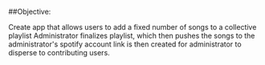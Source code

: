 ##Objective:

Create app that allows users to add a fixed number of songs to a collective playlist
Administrator finalizes playlist, which then pushes the songs to the administrator's spotify account
link is then created for administrator to disperse to contributing users.